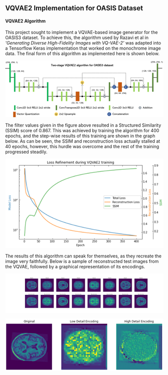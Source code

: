 ## VQVAE2 Implementation for OASIS Dataset

#### VQVAE2 Algorithm
This project sought to implement a VQVAE-based image generator for the OASIS3 dataset. To achieve this, the algorithm used by Razavi et al in *'Generating Diverse High-Fidelity Images with VQ-VAE-2'* was adapted into a Tensorflow Keras implementation that worked on the monochrome image data. The final form of this algorithm as implemented here is shown below.

![vqvae_diagram](vqvae_diagram.png)

The filter values given in the figure above resulted in a Structured Similarity (SSIM) score of 0.867. This was achieved by training the algorithm for 400 epochs, and the step-wise results of this training are shown in the graph below. As can be seen, the SSIM and reconstruction loss actually stalled at 40 epochs, however, this hurdle was overcome and the rest of the training progressed steadily.

![vqvae_loss](vqvae_losses.png)

The results of this algorithm can speak for themselves, as they recreate the image very faithfully. Below is a sample of reconstructed test images from the VQVAE, followed by a graphical representation of its encodings.

![vqvae_recon](vqvae_reconstructions.png)

![vqvae_encoded](vqvae_encodings.png)
